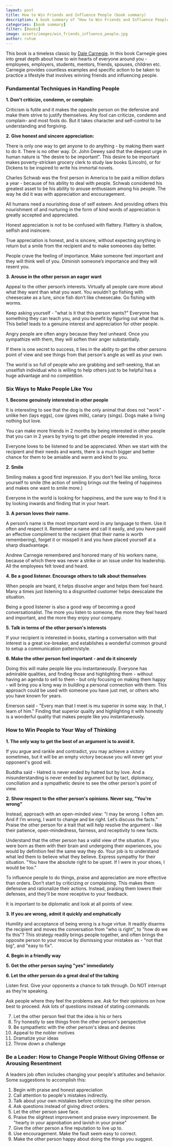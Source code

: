 ```yaml
---
layout: post
title: How to Win Friends and Influence People (book summary)
description: A book summary of "How to Win Friends and Influence People", by Dale Carnegie
categories: [book summary]
filter: [Books]
image: assets/images/win_friends_influence_people.jpg
author: rutum
---
```


This book is a timeless classic by [Dale Carnegie](https://en.wikipedia.org/wiki/Dale_Carnegie). In this book Carnegie goes into great depth about how to win hearts of everyone around you - employees, employers, students, mentors, friends, spouses, children etc. Carnegie provides countless examples and specific action to be taken to practice a lifestyle that involves winning friends and influencing people. 

### Fundamental Techniques in Handling People

**1. Don't criticize, condemn, or complain:**

Criticism is futile and it makes the opposite person on the defensive and make them strive to justify themselves. Any fool can criticize, condemn and complain- and most fools do. But it takes character and self-control to be understanding and forgiving. 

**2. Give honest and sincere appreciation:**

There is only one way to get anyone to do anything - by making them want to do it. There is no other way. 
Dr. John Dewey said that the deepest urge in human nature is "the desire to be important". This desire to be important makes poverty-stricken grocery clerk to study law books (Lincoln), or for Dickens to be inspired to write his immortal novels. 

Charles Schwab was the first person in America to be paid a million dollars a year - because of his ability to deal with people. Schwab considered his greatest asset to be his ability to arouse enthusiasm among his people. The way he did it was with appreciation and encouragement. 

All humans need a nourishing dose of self esteem. And providing others this nourishment of and nurturing in the form of kind words of appreciation is greatly accepted and appreciated. 

Honest appreciation is not to be confused with flattery. Flattery is shallow, selfish and insincere. 

True appreciation is honest, and is sincere, without expecting anything in return but a smile from the recipient and to make someones day better. 

People crave the feeling of importance. Make someone feel important and they will think well of you. Diminish someone’s importance and they will resent you.

**3. Arouse in the other person an eager want**

Appeal to the other person’s interests. Virtually all people care more about what they want than what you want. You wouldn’t go fishing with cheesecake as a lure, since fish don’t like cheesecake. Go fishing with worms.

Keep asking yourself - "what is it that this person wants?"
Everyone has something they can teach you, and you benefit by figuring out what that is. This belief leads to a genuine interest and appreciation for other people.

Angry people are often angry because they feel unheard. Once you sympathize with them, they will soften their anger substantially.

If there is one secret to success, it lies in the ability to get the other persons point of view and see things from that person's angle as well as your own. 

The world is so full of people who are grabbing and self-seeking, that an unselfish individual who is willing to help others just to be helpful has a huge advantage and no competition. 

### Six Ways to Make People Like You

**1. Become genuinely interested in other people**

It is interesting to see that the dog is the only animal that does not "work" - unlike hen (lays eggs), cow (gives milk), canary (sings). Dogs make a living nothing but love. 

You can make more friends in 2 months by being interested in other people that you can in 2 years by trying to get other people interested in you. 

Everyone loves to be listened to and be appreciated. When we start with the recipient and their needs and wants, there is a much bigger and better chance for them to be amiable and warm and kind to you. 

**2. Smile**

Smiling makes a good first impression. If you don't feel like smiling, force yourself to smile (the action of smiling brings out the feeling of happiness and makes one want to smile more.)

Everyone in the world is looking for happiness, and the sure way to find it is by looking inwards and finding that in your heart. 

**3. A person loves their name.**

A person’s name is the most important word in any language to them. Use it often and respect it. 
Remember a name and call it easily, and you have paid an effective compliment to the recipient (that their name is worth remembering), forget it or misspell it and you have placed yourself at a sharp disadvantage. 

Andrew Carnegie remembered and honored many of his workers name, because of which there was never a strike or an issue under his leadership. All the employees felt loved and heard. 

**4. Be a good listener. Encourage others to talk about themselves**

When people are heard, it helps dissolve anger and helps them feel heard. Many a times just listening to a disgruntled customer helps deescalate the situation. 

Being a good listener is also a good way of becoming a good conversationalist. The more you listen to someone, the more they feel heard and important, and the more they enjoy your company. 

**5. Talk in terms of the other person's interests**

If your recipient is interested in books, starting a conversation with that interest is a great ice-breaker, and establishes a wonderful common ground to setup a communication pattern/style. 

**6. Make the other person feel important - and do it sincerely**

Doing this will make people like you instantaneously. Everyone has admirable qualities, and finding those and highlighting them - without having an agenda to sell to them - but only focusing on making them happy - will bring you a long way in building a personal connection with them. 
This approach could be used with someone you have just met, or others who you have known for years. 

Emerson said - "Every man that I meet is mu superior in some way. In that, I learn of him." Finding that superior quality and highlighting it with honestly is a wonderful quality that makes people like you instantaneously. 



### How to Win People to Your Way of Thinking
**1. The only way to get the best of an argument is to avoid it.**

If you argue and rankle and contradict, you may achieve a victory sometimes, but it will be an empty victory because you will never get your opponent's good will. 

Buddha said - Hatred is never ended by hatred but by love. And a misunderstanding is never ended by argument but by tact, diplomacy, conciliation and a sympathetic desire to see the other person's point of view. 

**2. Show respect to the other person's opinions. Never say, "You're wrong"**

Instead, approach with an open-minded view: "I may be wrong. I often am. And if I’m wrong, I want to change and be right. Let’s discuss the facts."
Praise the other person for a trait that will help resolve the argument - like their patience, open-mindedness, fairness, and receptivity to new facts.

Understand that the other person has a valid view of the situation. If you were born as them with their brain and undergoing their experiences, you would by definition feel the same way they do. Your job is to understand what led them to believe what they believe.
Express sympathy for their situation. "You have the absolute right to be upset. If I were in your shoes, I would be too."

To influence people to do things, praise and appreciation are more effective than orders.
Don’t start by criticizing or complaining. This makes them defensive and rationalize their actions. Instead, praising them lowers their defenses, and they’ll be more receptive to your feedback.

It is important to be diplomatic and look at all points of view. 

**3. If you are wrong, admit it quickly and emphatically**

Humility and acceptance of being wrong is a huge virtue. It readily disarms the recipient and moves the conversation from "who is right", to "how do we fix this"? This strategy readily brings people together, and often brings the opposite person to your rescue by dismissing your mistakes as - "not that big", and "easy to fix".

**4. Begin in a friendly way**

**5. Get the other person saying "yes" immediately**

**6. Let the other person do a great deal of the talking**

Listen first. Give your opponents a chance to talk through. Do NOT interrupt as they’re speaking.

Ask people where they feel the problems are. Ask for their opinions on how best to proceed. Ask lots of questions instead of stating commands.

7. Let the other person feel that the idea is his or hers
8. Try honestly to see things from the other person's perspective
9. Be sympathetic with the other person's ideas and desires
10. Appeal to the nobler motives
11. Dramatize your ideas
12. Throw down a challenge

### Be a Leader: How to Change People Without Giving Offense or Arousing Resentment
A leaders job often includes changing your people's attitudes and behavior. Some suggestions to accomplish this: 
1. Begin with praise and honest appreciation
2. Call attention to people's mistakes indirectly.
3. Talk about your own mistakes before criticizing the other person. 
4. Ask questions instead of giving direct orders. 
5. Let the other person save face. 
6. Praise the slightest improvement and praise every improvement. Be "hearty in your approbation and lavish in your praise"
7. Give the other person a fine reputation to live up to. 
8. Use encouragement. Make the fault seem easy to correct. 
9. Make the other person happy about doing the things you suggest. 
